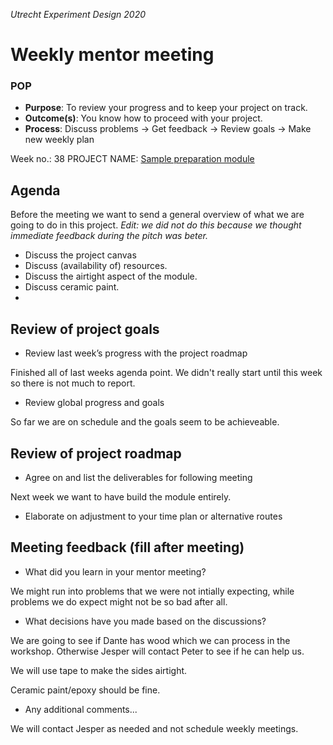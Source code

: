 *Utrecht Experiment Design 2020*

# Weekly mentor meeting

### POP

+ **Purpose**: To review your progress and to keep your project on track.
+ **Outcome(s)**: You know how to proceed with your project.
+ **Process**: Discuss problems → Get feedback → Review goals → Make new weekly plan

Week no.: 38
PROJECT NAME: [Sample preparation module](https://git.science.uu.nl/ued2020/experiment-design-2020/-/tree/master/projects/Sample%20preparation%20module)

## Agenda 
Before the meeting we want to send a general overview of what we are going to do in this project. *Edit: we did not do this because we thought immediate feedback during the pitch was beter.*
- Discuss the project canvas
- Discuss (availability of) resources.
- Discuss the airtight aspect of the module.
- Discuss ceramic paint.
- 


## Review of project goals

+ Review last week’s progress with the project roadmap

Finished all of last weeks agenda point. We didn't really start until this week so there is not much to report.
+ Review global progress and goals

So far we are on schedule and the goals seem to be achieveable.


## Review of project roadmap

+ Agree on and list the deliverables for following meeting

Next week we want to have build the module entirely.

+ Elaborate on adjustment to your time plan or alternative routes

## Meeting feedback (fill after meeting)

+ What did you learn in your mentor meeting? 

We might run into problems that we were not intially expecting, while problems we do expect might not be so bad after all.
+ What decisions have you made based on the discussions?

We are going to see if Dante has wood which we can process in the workshop. Otherwise Jesper will contact Peter to see if he can help us.

We will use tape to make the sides airtight.

Ceramic paint/epoxy should be fine.

+ Any additional comments...

We will contact Jesper as needed and not schedule weekly meetings.
